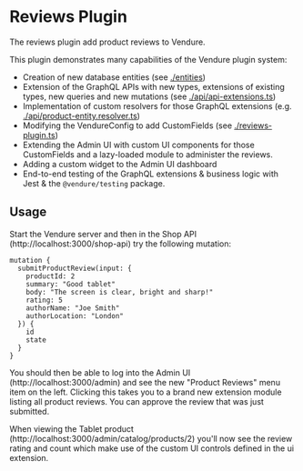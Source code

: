 # Reviews Plugin

The reviews plugin add product reviews to Vendure.

This plugin demonstrates many capabilities of the Vendure plugin system:

- Creation of new database entities (see [./entities](./entities))
- Extension of the GraphQL APIs with new types, extensions of existing types, new queries and new mutations (see [./api/api-extensions.ts](api/api-extensions.ts))
- Implementation of custom resolvers for those GraphQL extensions (e.g. [./api/product-entity.resolver.ts](api/product-entity.resolver.ts))
- Modifying the VendureConfig to add CustomFields (see [./reviews-plugin.ts](./reviews-plugin.ts))
- Extending the Admin UI with custom UI components for those CustomFields and a lazy-loaded module to administer the reviews.
- Adding a custom widget to the Admin UI dashboard
- End-to-end testing of the GraphQL extensions & business logic with Jest & the `@vendure/testing` package.

## Usage

Start the Vendure server and then in the Shop API (http://localhost:3000/shop-api) try the following mutation:

```SDL
mutation {
  submitProductReview(input: {
    productId: 2
    summary: "Good tablet"
    body: "The screen is clear, bright and sharp!"
    rating: 5
    authorName: "Joe Smith"
    authorLocation: "London"
  }) {
    id
    state
  }
}
```

You should then be able to log into the Admin UI (http://localhost:3000/admin) and see the new "Product Reviews" menu item on the left. Clicking this takes you to a brand new extension module listing all product reviews. You can approve the review that was just submitted.

When viewing the Tablet product (http://localhost:3000/admin/catalog/products/2) you'll now see the review rating and count which make use of the custom UI controls defined in the ui extension.
